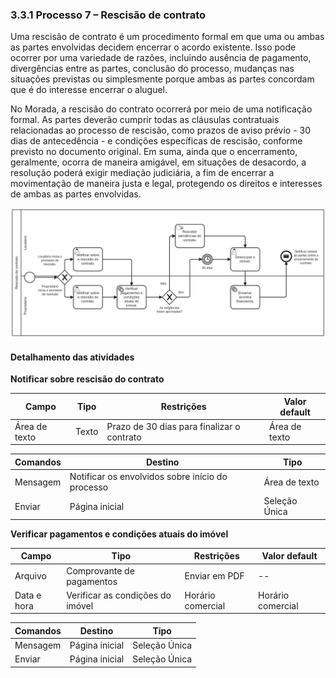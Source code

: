 ### 3.3.1 Processo 7 – Rescisão de contrato

Uma rescisão de contrato é um procedimento formal em que uma ou ambas as partes envolvidas decidem encerrar o acordo existente. Isso pode ocorrer por uma variedade de razões, incluindo ausência de pagamento, divergências entre as partes, conclusão do processo, mudanças nas situações previstas ou simplesmente porque ambas as partes concordam que é do interesse encerrar o aluguel. 

No Morada, a rescisão do contrato ocorrerá por meio de uma notificação formal. As partes deverão cumprir todas as cláusulas contratuais relacionadas ao processo de rescisão, como prazos de aviso prévio - 30 dias de antecedência - e condições específicas de rescisão, conforme previsto no documento original. Em suma, ainda que o encerramento, geralmente, ocorra de maneira amigável, em situações de desacordo, a resolução poderá exigir mediação judiciária, a fim de encerrar a movimentação de maneira justa e legal, protegendo os direitos e interesses de ambas as partes envolvidas.


![Processo 7 -Rescisão de contrato](images/processo-7.png "Modelo BPMN do Processo 7.")



#### Detalhamento das atividades



**Notificar sobre rescisão do contrato**

| **Campo**           | **Tipo**         | **Restrições**                                                               | **Valor default** |
| ---                 | ---              | ---                                                                          | ---               |
| Área de texto       | Texto            | Prazo de 30 dias para finalizar o contrato                                   | Área de texto     |



| **Comandos**         |  **Destino**                                        | **Tipo**        |
| ---                  | ---                                                 | ---             |
| Mensagem             | Notificar os envolvidos sobre início do processo    | Área de texto   |
| Enviar               | Página inicial                                      | Seleção Única   |



**Verificar pagamentos e condições atuais do imóvel**

| **Campo**                   | **Tipo**                        | **Restrições**    | **Valor default** |
| ---                         | ---                             | ---               | ---               |
| Arquivo                     | Comprovante de pagamentos       | Enviar em PDF     | --                |
| Data e hora                 | Verificar as condições do imóvel| Horário comercial | Horário comercial |

| **Comandos**         |  **Destino**                                         | **Tipo**          |
| ---                  | ---                                                  | ---               |
| Mensagem             | Página inicial                                       |  Seleção Única    |
| Enviar               | Página inicial                                       |  Seleção Única    |

